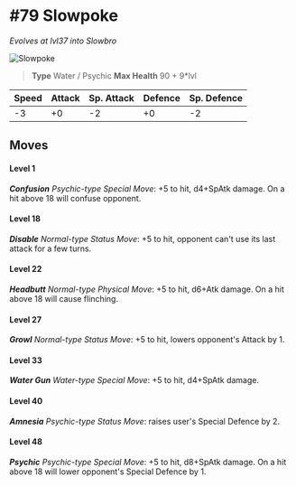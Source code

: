 # #79 Slowpoke
*Evolves at lvl37 into Slowbro*

![Slowpoke](https://img.pokemondb.net/sprites/home/normal/1x/slowpoke.png)

> **Type** Water / Psychic
> **Max Health** 90 + 9\*lvl

| Speed | Attack | Sp. Attack | Defence | Sp. Defence |
| ----- | ------ | ---------- | ------- | ----------- |
| -3 | +0 | -2 | +0 | -2 |

## Moves
#### Level 1

***Confusion** Psychic-type Special Move*: +5 to hit, d4+SpAtk damage. On a hit above 18 will confuse opponent.
#### Level 18

***Disable** Normal-type Status Move*: +5 to hit, opponent can't use its last attack for a few turns.
#### Level 22

***Headbutt** Normal-type Physical Move*: +5 to hit, d6+Atk damage. On a hit above 18 will cause flinching.
#### Level 27

***Growl** Normal-type Status Move*: +5 to hit, lowers opponent's Attack by 1.
#### Level 33

***Water Gun** Water-type Special Move*: +5 to hit, d4+SpAtk damage. 
#### Level 40

***Amnesia** Psychic-type Status Move*: raises user's Special Defence by 2.
#### Level 48

***Psychic** Psychic-type Special Move*: +5 to hit, d8+SpAtk damage. On a hit above 18 will lower opponent's Special Defence by 1.

